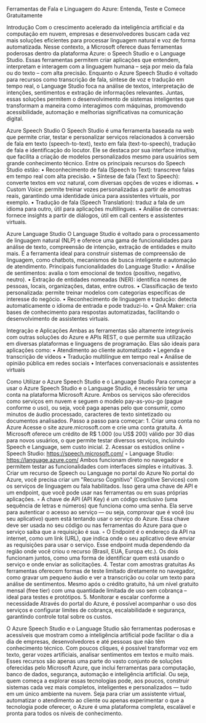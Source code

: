 Ferramentas de Fala e Linguagem do Azure: Entenda, Teste e Comece Gratuitamente

Introdução
Com o crescimento acelerado da inteligência artificial e da computação em nuvem, empresas e desenvolvedores buscam cada vez mais soluções eficientes para processar linguagem natural e voz de forma automatizada. Nesse contexto, a Microsoft oferece duas ferramentas poderosas dentro da plataforma Azure: o Speech Studio e o Language Studio.
Essas ferramentas permitem criar aplicações que entendem, interpretam e interagem com a linguagem humana – seja por meio da fala ou do texto – com alta precisão. Enquanto o Azure Speech Studio é voltado para recursos como transcrição de fala, síntese de voz e tradução em tempo real, o Language Studio foca na análise de textos, interpretação de intenções, sentimentos e extração de informações relevantes. Juntas, essas soluções permitem o desenvolvimento de sistemas inteligentes que transformam a maneira como interagimos com máquinas, promovendo acessibilidade, automação e melhorias significativas na comunicação digital.

Azure Speech Studio
O Speech Studio é uma ferramenta baseada na web que permite criar, testar e personalizar serviços relacionados à conversão de fala em texto (speech-to-text), texto em fala (text-to-speech), tradução de fala e identificação do locutor. Ele se destaca por sua interface intuitiva, que facilita a criação de modelos personalizados mesmo para usuários sem grande conhecimento técnico.
Entre os principais recursos do Speech Studio estão:
    • Reconhecimento de fala (Speech to Text): transcreve falas em tempo real com alta precisão.
    • Síntese de fala (Text to Speech): converte textos em voz natural, com diversas opções de vozes e idiomas.
    • Custom Voice: permite treinar vozes personalizadas a partir de amostras reais, garantindo uma identidade única para assistentes virtuais, por exemplo.
    • Tradução de fala (Speech Translation): traduz a fala de um idioma para outro, útil para aplicações multilíngues.
    • Análise de conversas: fornece insights a partir de diálogos, útil em call centers e assistentes virtuais.

Azure Language Studio
O Language Studio é voltado para o processamento de linguagem natural (NLP) e oferece uma gama de funcionalidades para análise de texto, compreensão de intenção, extração de entidades e muito mais. É a ferramenta ideal para construir sistemas de compreensão de linguagem, como chatbots, mecanismos de busca inteligente e automação de atendimento.
Principais funcionalidades do Language Studio:
    • Análise de sentimentos: avalia o tom emocional de textos (positivo, negativo, neutro).
    • Extração de entidades nomeadas (NER): identifica nomes de pessoas, locais, organizações, datas, entre outros.
    • Classificação de texto personalizada: permite treinar modelos com categorias específicas de interesse do negócio.
    • Reconhecimento de linguagem e tradução: detecta automaticamente o idioma de entrada e pode traduzi-lo.
    • QnA Maker: cria bases de conhecimento para respostas automatizadas, facilitando o desenvolvimento de assistentes virtuais.

Integração e Aplicações
Ambas as ferramentas são altamente integráveis com outras soluções do Azure e APIs REST, o que permite sua utilização em diversas plataformas e linguagens de programação. Elas são ideais para aplicações como:
    • Atendimento ao cliente automatizado
    • Legenda e transcrição de vídeos
    • Tradução multilíngue em tempo real
    • Análise de opinião pública em redes sociais
    • Interfaces conversacionais e assistentes virtuais

Como Utilizar o Azure Speech Studio e o Language Studio
Para começar a usar o Azure Speech Studio e o Language Studio, é necessário ter uma conta na plataforma Microsoft Azure. Ambos os serviços são oferecidos como serviços em nuvem e seguem o modelo pay-as-you-go (pague conforme o uso), ou seja, você paga apenas pelo que consumir, como minutos de áudio processado, caracteres de texto sintetizado ou documentos analisados.
Passo a passo para começar:
    1. Criar uma conta no Azure Acesse o site azure.microsoft.com e crie uma conta gratuita. A Microsoft oferece um crédito de R$ 1.000 (ou US$ 200) válido por 30 dias para novos usuários, o que permite testar diversos serviços, incluindo Speech e Language, sem custo inicial.
    2. Acessar os estúdios online
        ◦ Speech Studio: https://speech.microsoft.com/
        ◦ Language Studio: https://language.azure.com/ Ambos funcionam direto no navegador e permitem testar as funcionalidades com interfaces simples e intuitivas.
    3. Criar um recurso de Speech ou Language no portal do Azure No portal do Azure, você precisa criar um "Recurso Cognitivo" (Cognitive Services) com os serviços de linguagem ou fala habilitados. Isso gera uma chave de API e um endpoint, que você pode usar nas ferramentas ou em suas próprias aplicações.
        ◦ A chave de API (API Key) é um código exclusivo (uma sequência de letras e números) que funciona como uma senha. Ela serve para autenticar o acesso ao serviço — ou seja, comprovar que é você (ou seu aplicativo) quem está tentando usar o serviço do Azure. Essa chave deve ser usada no seu código ou nas ferramentas do Azure para que o serviço saiba que a requisição é sua.
        ◦ O Endpoint é o endereço da API na internet, como um link (URL), que indica onde o seu aplicativo deve enviar as requisições para usar o serviço. Esse endpoint muda dependendo da região onde você criou o recurso (Brasil, EUA, Europa etc.).
       Os dois funcionam juntos, como uma forma de identificar quem está usando o serviço e onde enviar as solicitações.
    4. Testar com amostras gratuitas As ferramentas oferecem formas de teste limitado diretamente no navegador, como gravar um pequeno áudio e ver a transcrição ou colar um texto para análise de sentimentos. Mesmo após o crédito gratuito, há um nível gratuito mensal (free tier) com uma quantidade limitada de uso sem cobrança – ideal para testes e protótipos.
    5. Monitorar e escalar conforme a necessidade Através do portal do Azure, é possível acompanhar o uso dos serviços e configurar limites de cobrança, escalabilidade e segurança, garantindo controle total sobre os custos.

O Azure Speech Studio e o Language Studio são ferramentas poderosas e acessíveis que mostram como a inteligência artificial pode facilitar o dia a dia de empresas, desenvolvedores e até pessoas que não têm conhecimento técnico. Com poucos cliques, é possível transformar voz em texto, gerar vozes artificiais, analisar sentimentos em textos e muito mais.
Esses recursos são apenas uma parte do vasto conjunto de soluções oferecidas pelo Microsoft Azure, que inclui ferramentas para computação, banco de dados, segurança, automação e inteligência artificial. Ou seja, quem começa a explorar essas tecnologias pode, aos poucos, construir sistemas cada vez mais completos, inteligentes e personalizados — tudo em um único ambiente na nuvem.
Seja para criar um assistente virtual, automatizar o atendimento ao cliente ou apenas experimentar o que a tecnologia pode oferecer, o Azure é uma plataforma completa, escalável e pronta para todos os níveis de conhecimento.
